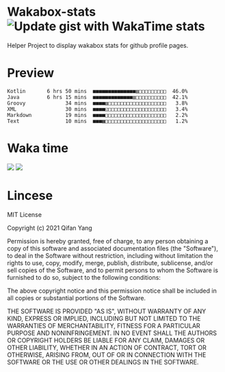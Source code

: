  # Wakabox-stats ![Update gist with WakaTime stats](https://github.com/underwindfall/wakabox-stats/workflows/Update%20gist%20with%20WakaTime%20stats/badge.svg)

  Helper Project to display wakabox stats for github profile pages. 
 # Preview 
  
  ```  
 Kotlin       6 hrs 50 mins  ■■■■■■■■■■■■■■▥□□□□□□□□□  46.0%
Java         6 hrs 15 mins  ■■■■■■■■■■■■■▥□□□□□□□□□□  42.1%
Groovy             34 mins  ■■■■▥□□□□□□□□□□□□□□□□□□□   3.8%
XML                30 mins  ■■■■◱□□□□□□□□□□□□□□□□□□□   3.4%
Markdown           19 mins  ■■■■□□□□□□□□□□□□□□□□□□□□   2.2%
Text               10 mins  ■■■▦□□□□□□□□□□□□□□□□□□□□   1.2% 
 ``` 
  
 
 
  
  # Waka time 

  ![](https://wakatime.com/share/@underwindfall/04fb31b6-0c1f-434d-b3a5-ac5e62f5364c.svg)
  ![](https://wakatime.com/share/@underwindfall/3d98f640-5c0f-4faf-b8df-1c48dec045b2.svg)
  
  # Lincese 

  MIT License

  Copyright (c) 2021 Qifan Yang
  
  Permission is hereby granted, free of charge, to any person obtaining a copy
  of this software and associated documentation files (the "Software"), to deal
  in the Software without restriction, including without limitation the rights
  to use, copy, modify, merge, publish, distribute, sublicense, and/or sell
  copies of the Software, and to permit persons to whom the Software is
  furnished to do so, subject to the following conditions:
  
  The above copyright notice and this permission notice shall be included in all
  copies or substantial portions of the Software.
  
  THE SOFTWARE IS PROVIDED "AS IS", WITHOUT WARRANTY OF ANY KIND, EXPRESS OR
  IMPLIED, INCLUDING BUT NOT LIMITED TO THE WARRANTIES OF MERCHANTABILITY,
  FITNESS FOR A PARTICULAR PURPOSE AND NONINFRINGEMENT. IN NO EVENT SHALL THE
  AUTHORS OR COPYRIGHT HOLDERS BE LIABLE FOR ANY CLAIM, DAMAGES OR OTHER
  LIABILITY, WHETHER IN AN ACTION OF CONTRACT, TORT OR OTHERWISE, ARISING FROM,
  OUT OF OR IN CONNECTION WITH THE SOFTWARE OR THE USE OR OTHER DEALINGS IN THE
  SOFTWARE.
